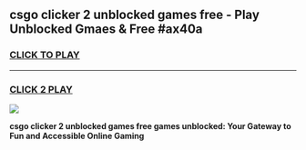 
## csgo clicker 2 unblocked games free - Play Unblocked Gmaes & Free #ax40a
<h3>
<a href="https://news.freeplayer.one?title=csgo_clicker_2_unblocked_games_free&ref=26F">CLICK TO PLAY</a></h3>
<hr>

<h3>
<a href="https://news.freeplayer.one?title=csgo_clicker_2_unblocked_games_free&ref=26F">CLICK 2 PLAY</a>
  
</h3>

<a href="https://news.freeplayer.one?title=csgo_clicker_2_unblocked_games_free&ref=26F/"><img src="https://clearcache.store/games.png"></a>


**csgo clicker 2 unblocked games free games unblocked: Your Gateway to Fun and Accessible Online Gaming**
